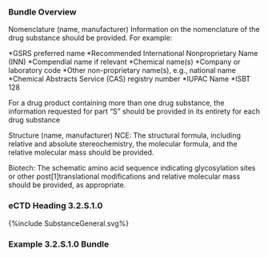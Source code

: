 ### Bundle Overview

 Nomenclature (name, manufacturer) Information on the nomenclature of the drug substance should be provided. For example:

*GSRS preferred name
*Recommended International Nonproprietary Name (INN)
*Compendial name if relevant
*Chemical name(s)
*Company or laboratory code
*Other non-proprietary name(s), e.g., national name
*Chemical Abstracts Service (CAS) registry number
*IUPAC Name
*ISBT 128

For a drug product containing more than one drug substance, the information requested for part “S” should be provided in its entirety for each drug substance

Structure (name, manufacturer) NCE: The structural formula, including relative and absolute stereochemistry, the molecular formula, and the relative molecular mass should be provided.

Biotech: The schematic amino acid sequence indicating glycosylation sites or other post[1]translational modifications and relative molecular mass should be provided, as appropriate.
 

### eCTD Heading 3.2.S.1.0

<div>{%include SubstanceGeneral.svg%}</div>

### Example 3.2.S.1.0 Bundle

